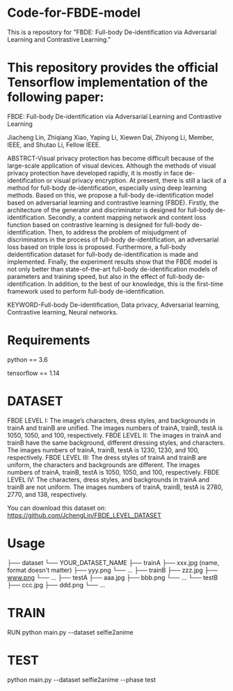 # Code-for-FBDE-model
This is a repository for "FBDE: Full-body De-identification via Adversarial Learning and Contrastive Learning."

# This repository provides the official Tensorflow implementation of the following paper:
FBDE: Full-body De-identification via Adversarial Learning and Contrastive Learning

Jiacheng Lin, Zhiqiang Xiao, Yaping Li, Xiewen Dai, Zhiyong Li, Member, IEEE, and Shutao Li, Fellow IEEE.

ABSTRCT-Visual privacy protection has become difficult because of the large-scale application of visual devices. Although the methods of visual privacy protection have developed rapidly, it is mostly in face de-identification or visual privacy encryption. At present, there is still a lack of a method for full-body de-identification, especially using deep learning methods. Based on this, we propose a full-body de-identification model based on adversarial learning and contrastive learning (FBDE). Firstly, the architecture of the generator and discriminator is designed for full-body de-identification. Secondly, a content mapping network and content loss function based on contrastive learning is designed for full-body de-identification. Then, to address the problem of misjudgment of discriminators in the process of full-body de-identification, an adversarial loss based on triple loss is proposed. Furthermore, a full-body deidentification dataset for full-body de-identification is made and implemented. Finally, the experiment results show that the FBDE model is not only better than state-of-the-art full-body de-identification models of parameters and training speed, but also in the effect of full-body de-identification. In addition, to the best of our knowledge, this is the first-time framework used to perform full-body de-identification.

KEYWORD-Full-body De-identification, Data privacy, Adversarial learning, Contrastive learning, Neural networks.

# Requirements

python == 3.6

tensorflow == 1.14


# DATASET

FBDE LEVEL I:   The image’s characters, dress styles, and backgrounds in trainA and trainB are unified. The images numbers of trainA, trainB, testA is 1050, 1050, and 100, respectively.
FBDE LEVEL II:  The images in trainA and trainB have the same background, different dressing styles, and characters. The images numbers of trainA, trainB, testA is 1230, 1230, and 100, respectively.
FBDE LEVEL III: The dress styles of trainA and trainB are uniform, the characters and backgrounds are different. The images numbers of trainA, trainB, testA is 1050, 1050, and 100, respectively.
FBDE LEVEL IV:  The characters, dress styles, and backgrounds in trainA and trainB are not uniform. The images numbers of trainA, trainB, testA is 2780, 2770, and 138, respectively.

You can download this dataset on: https://github.com/JchengLin/FBDE_LEVEL_DATASET

# Usage

├── dataset
   └── YOUR_DATASET_NAME
       ├── trainA
           ├── xxx.jpg (name, format doesn't matter)
           ├── yyy.png
           └── ...
       ├── trainB
           ├── zzz.jpg
           ├── www.png
           └── ...
       ├── testA
           ├── aaa.jpg 
           ├── bbb.png
           └── ...
       └── testB
           ├── ccc.jpg 
           ├── ddd.png
           └── ...

# TRAIN

RUN python main.py --dataset selfie2anime

# TEST

python main.py --dataset selfie2anime --phase test
